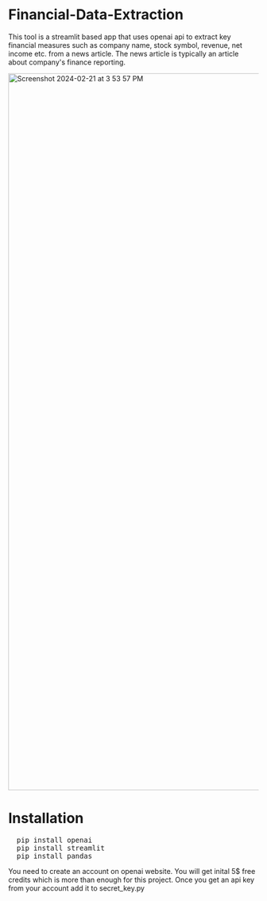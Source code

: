 # Financial-Data-Extraction
This tool is a streamlit based app that uses openai api to extract key financial measures such as company name, stock symbol, revenue, net income etc. from a news article. The news article is typically an article about company's finance reporting.

<img width="1440" alt="Screenshot 2024-02-21 at 3 53 57 PM" src="https://github.com/Jay1105/Financial-Data-Extraction/assets/75968475/48c38052-cc67-4d31-b7f9-4be896fe1aca">

# Installation
<pre>
  pip install openai
  pip install streamlit
  pip install pandas
</pre>

You need to create an account on openai website. You will get inital 5$ free credits which is more than enough for this project. Once you get an api key from your account add it to secret_key.py


